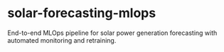 # solar-forecasting-mlops
End-to-end MLOps pipeline for solar power generation forecasting with automated monitoring and retraining.
